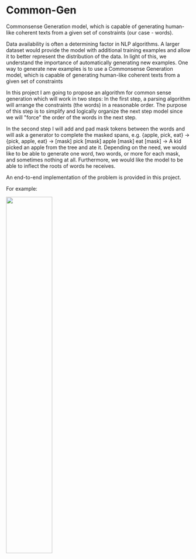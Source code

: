 # Common-Gen
Commonsense Generation model, which is capable of generating human-like coherent texts from a given set of constraints (our case - words).

Data availability is often a determining factor in NLP algorithms. A larger dataset would provide the model with additional training examples and allow it to better represent the distribution of the data. In light of this, we understand the importance of automatically generating new examples.
One way to generate new examples is to use a Commonsense Generation model, which is capable of generating human-like coherent texts from a given set of constraints

In this project I am going to propose an algorithm for common sense generation which will work in two steps:
In the first step, a parsing algorithm will arrange the constraints (the words) in a reasonable order. The purpose of this step is to simplify and logically organize the next step model since we will "force" the order of the words in the next step.

In the second step I will add and pad mask tokens between the words and will ask a generator to complete the masked spans, e.g. {apple, pick, eat} → {pick, apple, eat} → [mask] pick [mask] apple [mask] eat [mask] →  A kid picked an apple from the tree and ate it. Depending on the need, we would like to be able to generate one word, two words, or more for each mask, and sometimes nothing at all. Furthermore, we would like the model to be able to inflect the roots of words he receives.

An end-to-end implementation of the problem is provided in this project.

For example:

<img src="https://user-images.githubusercontent.com/111754948/205606745-e3ffb1c5-d25e-4cf0-838a-e1804db565fa.png" width=50% height=50%>



